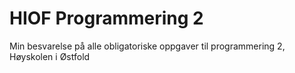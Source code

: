 # HIOF Programmering 2

Min besvarelse på alle obligatoriske oppgaver til programmering 2, Høyskolen i Østfold

